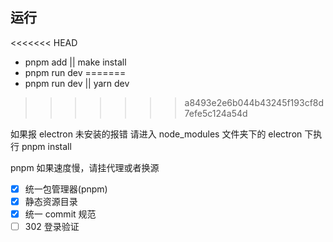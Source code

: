 ## 运行

<<<<<<< HEAD
- pnpm add || make install
- pnpm run dev
=======
- pnpm run dev || yarn dev
>>>>>>> a8493e2e6b044b43245f193cf8d7efe5c124a54d

如果报 electron 未安装的报错 请进入 node_modules 文件夹下的 electron 下执行 pnpm install

pnpm 如果速度慢，请挂代理或者换源

- [x] 统一包管理器(pnpm)
- [x] 静态资源目录
- [x] 统一 commit 规范
- [ ] 302 登录验证
